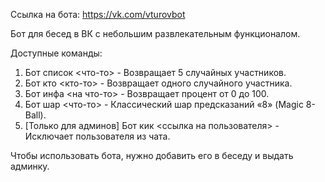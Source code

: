 Ссылка на бота: https://vk.com/vturovbot

Бот для бесед в ВК с небольшим развлекательным функционалом.

Доступные команды:

1. Бот список <что-то> - Возвращает 5 случайных участников.
2. Бот кто <кто-то> - Возвращает одного случайного участника.
3. Бот инфа <на что-то> - Возвращает процент от 0 до 100.
4. Бот шар <что-то> - Классический шар предсказаний «8» (Magic 8-Ball).
5. [Только для админов] Бот кик <ссылка на пользователя> - Исключает пользователя из чата.

Чтобы использовать бота, нужно добавить его в беседу и выдать админку.
